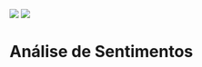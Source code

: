 [![](https://img.shields.io/static/v1?label=python&message=3.11&color=blue&logo=python)](https://www.python.org/downloads/release/python-3110/)
[![](https://img.shields.io/static/v1?label=License&message=MIT&color=red)](https://img.shields.io/static/v1?label=License&message=MIT&color=green)

# Análise de Sentimentos
